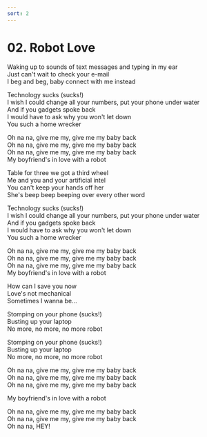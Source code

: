 ```yaml
---
sort: 2
---
```

# 02. Robot Love
Waking up to sounds of text messages and typing in my ear\
Just can't wait to check your e-mail\
I beg and beg, baby connect with me instead

Technology sucks (sucks!)\
I wish I could change all your numbers, put your phone under water\
And if you gadgets spoke back\
I would have to ask why you won't let down\
You such a home wrecker

Oh na na, give me my, give me my baby back\
Oh na na, give me my, give me my baby back\
Oh na na, give me my, give me my baby back\
My boyfriend's in love with a robot

Table for three we got a third wheel\
Me and you and your artificial intel\
You can't keep your hands off her\
She's beep beep beeping over every other word

Technology sucks (sucks!)\
I wish I could change all your numbers, put your phone under water\
And if you gadgets spoke back\
I would have to ask why you won't let down\
You such a home wrecker

Oh na na, give me my, give me my baby back\
Oh na na, give me my, give me my baby back\
Oh na na, give me my, give me my baby back\
My boyfriend's in love with a robot

How can I save you now\
Love's not mechanical\
Sometimes I wanna be...

Stomping on your phone (sucks!)\
Busting up your laptop\
No more, no more, no more robot

Stomping on your phone (sucks!)\
Busting up your laptop\
No more, no more, no more robot

Oh na na, give me my, give me my baby back\
Oh na na, give me my, give me my baby back\
Oh na na, give me my, give me my baby back

My boyfriend's in love with a robot

Oh na na, give me my, give me my baby back\
Oh na na, give me my, give me my baby back\
Oh na na, HEY!
